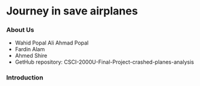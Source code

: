 # Journey in save airplanes

### About Us
- Wahid Popal Ali Ahmad Popal
- Fardin Alam
- Ahmed Shire
- GetHub repository: CSCI-2000U-Final-Project-crashed-planes-analysis

### Introduction

